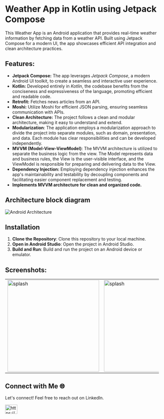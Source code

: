 # Weather App in Kotlin using Jetpack Compose

This Weather App is an Android application that provides real-time weather information by fetching data from a weather API. Built using Jetpack Compose for a modern UI, the app showcases efficient API integration and clean architecture practices.

## Features:
- **Jetpack Compose:** The app leverages *Jetpack Compose*, a modern Android UI toolkit, to create a seamless and interactive user experience.
- **Kotlin:** Developed entirely in *Kotlin*, the codebase benefits from the conciseness and expressiveness of the language, promoting efficient and readable code.
- **Retrofit:** Fetches news articles from an API.
- **Moshi:** Utilize Moshi for efficient JSON parsing, ensuring seamless communication with APIs.
- **Clean Architecture:** The project follows a clean and modular architecture, making it easy to understand and extend.
- **Modularization**: The application employs a modularization approach to divide the project into separate modules, such as domain, presentation, and data. Each module has clear responsibilities and can be developed independently.
- **MVVM (Model-View-ViewModel)**: The MVVM architecture is utilized to separate the business logic from the view. The Model represents data and business rules, the View is the user-visible interface, and the ViewModel is responsible for preparing and delivering data to the View.
- **Dependency Injection:** Employing dependency injection enhances the app's maintainability and testability by decoupling components and facilitating easier component replacement and testing.
- **Implements MVVM architecture for clean and organized code.**


## Architecture block diagram
![Android Architecture](https://github.com/lofcoding/AndroidArchitectureSample/assets/109604722/ed29d956-1154-4518-9107-e4e1a34b4a35)




## Installation
1. **Clone the Repository**: Clone this repository to your local machine.
2. **Open in Android Studio**: Open the project in Android Studio.
3. **Build and Run**: Build and run the project on an Android device or emulator.



## Screenshots:
<table>
  <tr>
    <td><img src="https://github.com/AhmedGamalRamadan/WeatherCompose/assets/144063315/3977bf4f-5e5c-4143-8d65-8b4c6f347a2f" alt="splash" width="300"></td>
     <td><img src="https://github.com/AhmedGamalRamadan/WeatherCompose/assets/144063315/016f42e6-3c8a-4643-afc6-79d2abd47f69" alt="splash" width="300"></td>
  </tr>
</table>



## Connect with Me 🌐
Let's connect! Feel free to reach out on LinkedIn.
<p align="left">
<a href="https://www.linkedin.com/in/ahmed-gamal-ramadan/" target="blank"><img align="center" src="https://raw.githubusercontent.com/rahuldkjain/github-profile-readme-generator/master/src/images/icons/Social/linked-in-alt.svg" alt="https://www.linkedin.com/in/ahmed-gamal-97509328a/" height="30" width="40" /></a>
</p>

